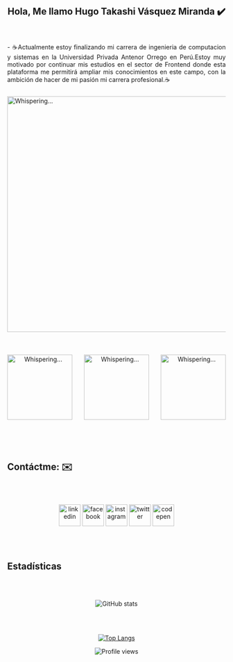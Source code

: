 ## <div align="center">**Hola, Me llamo Hugo Takashi Vásquez Miranda** ✔️</div>  

<div class="row" align="justify">
<br/> </br>
- ☕Actualmente estoy finalizando mi carrera de ingenieria de computacion y sistemas en la Universidad Privada Antenor Orrego en Perú.Estoy muy motivado por continuar mis estudios en el sector de Frontend donde esta plataforma me permitirá ampliar mis conocimientos en este campo, con la ambición de hacer de mi pasión mi carrera profesional.☕
</div>
<br/> </br>


<img align="center" alt="Whispering..." style="margin-top: -10px" class="mr-3" src="https://images.unsplash.com/photo-1618401479427-c8ef9465fbe1?ixid=MnwxMjA3fDB8MHxwaG90by1wYWdlfHx8fGVufDB8fHx8&ixlib=rb-1.2.1&auto=format&fit=crop&w=726&q=80" width="1800" height="543">

<div class="row" align="center">

<br/> </br>

<img align="left" alt="Whispering..." style="margin-top: -10px" class="mr-3" src="https://github.githubassets.com/images/mona-whisper.gif" width="150" height="150">

<img align="center"  alt="Whispering..." style="margin-top: -10px" class="mr-3" src="https://user-images.githubusercontent.com/5713670/87202985-820dcb80-c2b6-11ea-9f56-7ec461c497c3.gif" width="150" height="150">

<img align="right"  alt="Whispering..." style="margin-top: -10px" class="mr-3"  src="https://github.githubassets.com/images/mona-whisper.gif" width="150" height="150">

</div>

<br/> </br>
<br/>

## **Contáctme:** ✉️
<div align="center">
<br/> </br>

[<img src='https://cdn.jsdelivr.net/npm/simple-icons@3.0.1/icons/linkedin.svg' alt='linkedin' height='50'>](https://www.linkedin.com/in/Hugo-VasquezM97/)  [<img src='https://cdn.jsdelivr.net/npm/simple-icons@3.0.1/icons/facebook.svg' alt='facebook' height='50'>](https://www.facebook.com/TakashiVasquez97)  [<img src='https://cdn.jsdelivr.net/npm/simple-icons@3.0.1/icons/instagram.svg' alt='instagram' height='50'>](https://www.instagram.com/takashi_vm/)  [<img src='https://cdn.jsdelivr.net/npm/simple-icons@3.0.1/icons/twitter.svg' alt='twitter' height='50'>](https://twitter.com/Takashi_Vasquez)  [<img src='https://cdn.jsdelivr.net/npm/simple-icons@3.0.1/icons/codepen.svg' alt='codepen' height='50'>](https://codepen.io/takashiv97)  

<td valign="center" width="50px">

</a>  
</div>  
</br>


<br/>

## **Estadísticas**

<div align="center">
<br/> </br>

![GitHub stats](https://github-readme-stats.vercel.app/api?username=TakashiV97&show_icons=true)

<br/> </br>

[![Top Langs](https://github-readme-stats.vercel.app/api/top-langs/?username=TakashiV97)](https://github.com/anuraghazra/github-readme-stats)

![Profile views](https://gpvc.arturio.dev/TakashiV97)  

</div>  
</br>
